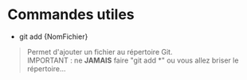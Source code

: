 
# Commandes utiles

- git add {NomFichier}

> Permet d'ajouter un fichier au répertoire Git.\
> IMPORTANT : ne **JAMAIS** faire "git add *" ou vous allez briser le répertoire...
